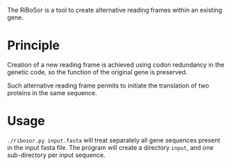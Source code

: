 The RiBoSor is a tool to create alternative reading frames within an existing gene.

# Principle

Creation of a new reading frame is achieved using codon redundancy in the genetic code, so the function of the original gene is preserved.

Such alternative reading frame permits to initiate the translation of two proteins in the same sequence.

# Usage

`./ribosor.py input.fasta` will treat separately all gene sequences present in the input fasta file. The program will create a directory `input`, and one sub-directory per input sequence.
